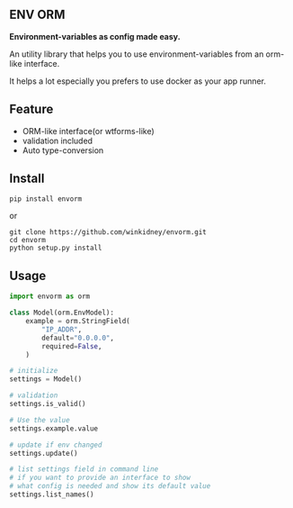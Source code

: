 ENV ORM
---------------


**Environment-variables as config made easy.** 

An utility library that helps you 
to use environment-variables from an orm-like interface.

It helps a lot especially you prefers to use docker as your app runner. 

## Feature

+ ORM-like interface(or wtforms-like)
+ validation included
+ Auto type-conversion

## Install

```
pip install envorm 
```

or 

```
git clone https://github.com/winkidney/envorm.git
cd envorm
python setup.py install
```

## Usage

```python
import envorm as orm

class Model(orm.EnvModel):
    example = orm.StringField(
        "IP_ADDR",
        default="0.0.0.0",
        required=False,
    )

# initialize
settings = Model()

# validation
settings.is_valid()

# Use the value
settings.example.value

# update if env changed
settings.update()

# list settings field in command line
# if you want to provide an interface to show
# what config is needed and show its default value
settings.list_names()

```

